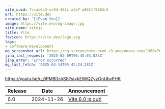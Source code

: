 ```yaml
---
site_uuid: 7ccac6c3-ac9d-452c-a3e7-a8611f9663c5
url: https://vite.dev
created_by: '[[Evan You]]'
image: https://vite.dev/og-image.jpg
site_name: vitejs
title: Vite
favicon: https://vite.dev/logo.svg
tags:
- Software-Development
og_screenshot_url: https://og-screenshots-prod.s3.amazonaws.com/1366x768/80/false/b1c6ee1b75245f3ded02fa559d5b30823c4d66274deb4b7c0cb61099dd5ebae7.jpeg
jina_last_request: '2025-03-09T06:45:03.025Z'
jina_error: 'Error occurred'
og_last_fetch: '2025-03-14T05:42:24.281Z'
---
```

https://youtu.be/u_6PMBDshS8?si=kElWQZyzGnUbvPHK

| Release | Date       | Announcement                                               |
| ------- | ---------- | ---------------------------------------------------------- |
| 6.0     | 2024-11-26 | [Vite 6.0 is out!](https://vite.dev/blog/announcing-vite6) |
